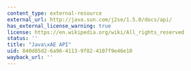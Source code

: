 ```yaml
---
content_type: external-resource
external_url: http://java.sun.com/j2se/1.5.0/docs/api/
has_external_license_warning: true
license: https://en.wikipedia.org/wiki/All_rights_reserved
status: ''
title: "Java\xAE API"
uid: 840d85d2-6a96-4113-9f82-4107f9e46e10
wayback_url: ''
---
```

